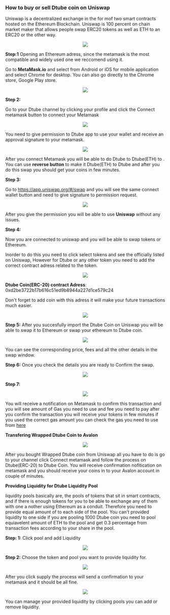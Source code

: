 ### How to buy or sell Dtube coin on Uniswap

Uniswap is a decentralized exchange in the for mof two smart contracts hosted on the Ethereum Blockchain.
Uniswap is 100 percent on chain market maker that allows people swap  ERC20 tokens as well as ETH to an ERC20 or the other way.

<p align="center">
  <img src="docs/imgs/uniswap/aUpWefG.png" />
</p>

**Step:1**  Opening an Ethereum adress, since the metamask  is the most compatible and widely used one we reccomend using it.

Go to **MetaMask.io** and select from Android or iOS for mobile application and select Chrome for desktop. You can also go directly to the Chrome store, Google Play store.

<p align="center">
  <img src="docs/imgs/uniswap/m1WxcXt.png" />
</p>

**Step 2:**

 Go to your Dtube channel by clicking your profile and click the Connect metamask button to connect your Metamask

<p align="center">
  <img src="docs/imgs/uniswap/DV7YOGq.png" />
</p>

You need to give permission to Dtube app to use your wallet and receive an approval signature to your metamask.

<p align="center">
  <img src="docs/imgs/uniswap/DqP4MMP.png" />
</p>

After you connect Metamask you will be able to do Dtube to Dtube(ETH) to . You can use **reverse button** to make it Dtube(ETH) to Dtube and after you do this swap you should get your coins in few minutes.

**Step 3:** 

Go to https://app.uniswap.org/#/swap and  you will see the same connect wallet button and need to give signature to permission request.

<p align="center">
  <img src="docs/imgs/uniswap/JXW4UD3.png" />
</p>

After you give the permission you will be able to use **Uniswap** without any issues.

**Step 4:**

Now you are connected to uniswap and you will be able to swap tokens or Ethereum.

Inorder to do this you need to click select tokens and see the officially listed on Uniswap, However for Dtube or any other token you need to add the correct contract adress related to the token. 

<p align="center">
  <img src="docs/imgs/uniswap/QjCdnmH.png" />
</p>

**Dtube Coin(ERC-20) contract Adress**: 0xd2be3722b17b616c51ed9b8944a227d1ce579c24

Don't forget to add coin with this adress it will make your future transactions much easier.

<p align="center">
  <img src="docs/imgs/uniswap/DaYe3wo.png" />
</p>

**Step 5:** After you succesfully import the Dtube Coin on Uniswap you will be able to swap it to Ethereum or swap your ethereum to Dtube coin.

<p align="center">
  <img src="docs/imgs/uniswap/WK8wYv0.png" />
</p>

You can see the corresponding price, fees and all the other details in the swap window.

**Step 6:** Once you check the details you are ready to Confirm the swap.

<p align="center">
  <img src="docs/imgs/uniswap/0YMlxIa.png" />
</p>

**Step 7:**

<p align="center">
  <img src="docs/imgs/uniswap/nGhImqv.png" />
</p>

You will receive a notification on Metamask to confirm this transaction and you will see amount of Gas you need to use and fee you need to pay after you confirm the transaction you will receive your tokens in few minutes if you used the correct gas amount  you can check the gas you need to use from [here](https://ethgasstation.info/)

**Transfering Wrapped Dtube Coin to Avalon**

<p align="center">
  <img src="docs/imgs/uniswap/l8Y6PkL.png" />
</p>

After you bought Wrapped Dtube coin from Uniswap all you have to do is go to your channel click Connect metamask and follow the process on Dtube(ERC-20) to Dtube Coin. You will receive confirmation nofitication on metamask and you should receive your coins in to your Avalon account in couple of minutes.

**Providing Liquidity for Dtube Liquidity Pool**


liquidity pools basically are, the pools of tokens that sit in smart contracts, and if there is enough tokens for you to be able to exchange any of them with one a nother using  Ethereum as a conduit. Therefore you need to provide equal amount of to each side of the pool. You can't provided liquidity to one side if you are pooling 1000 Dtube coin you need to pool equiavelent amount of ETH to the pool and get 0.3 percentage from transaction fees according to your share in the pool.


**Step: 1:** Click pool and add Liquidity

<p align="center">
  <img src="docs/imgs/uniswap/zEjoWGA.png" />
</p>

**Step 2:** Choose the token and pool you want to provide liquidity for.

<p align="center">
  <img src="docs/imgs/uniswap/ZqmNWsJ.png" />
</p>

After you click supply the process will send a confirmation to your metamask and it should be all fine.

<p align="center">
  <img src="docs/imgs/uniswap/PnFFSQ2.png" />
</p>

You can manage your provided liquidity by clicking pools you can add or remove liquidity.
